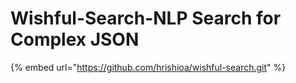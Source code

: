 # Wishful-Search-NLP Search for Complex JSON



{% embed url="https://github.com/hrishioa/wishful-search.git" %}
